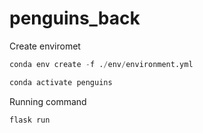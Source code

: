 # penguins_back

Create enviromet

```s
conda env create -f ./env/environment.yml

conda activate penguins
```

Running command

```s
flask run
```
